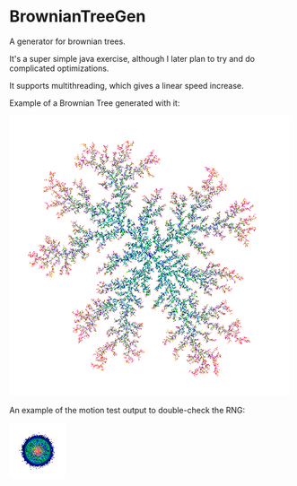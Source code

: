 # BrownianTreeGen

A generator for brownian trees.

It's a super simple java exercise, although I later plan to try and do complicated optimizations.

It supports multithreading, which gives a linear speed increase.

Example of a Brownian Tree generated with it:

![Brownian Tree](https://raw.githubusercontent.com/MWelgemoedSA/BrownianTreeGen/master/ReadmeImages/BrownianTree.png)

An example of the motion test output to double-check the RNG:

![Motion test image](https://raw.githubusercontent.com/MWelgemoedSA/BrownianTreeGen/master/ReadmeImages/motionTest.png)

